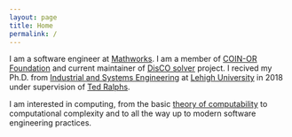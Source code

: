 ```yaml
---
layout: page
title: Home
permalink: /
---
```


I am a software engineer at [Mathworks][mathworks]. I am a
member of [COIN-OR Foundation][coin-or-mainpage] and current
maintainer of [DisCO solver][disco-git] project. I recived my Ph.D. from
[Industrial and Systems Engineering][ise-lehigh] at
[Lehigh University][lehigh] in 2018 under supervision of
[Ted Ralphs][ted-mainpage].

I am interested in computing, from the basic
[theory of computability][comp-theory] to computational complexity and to all
the way up to modern software engineering practices.

[lehigh]: http://lehigh.edu
[comp-theory]: https://en.wikipedia.org/wiki/Computability_theory
[github-aykut]: https://github.com/aykutbulut
[ted-mainpage]: http://coral.ie.lehigh.edu/~ted/
[mathworks]: https://www.mathworks.com/
[coin-or-mainpage]: https://www.mathworks.com/
[coin-or-git]: https://github.com/coin-or
[aykut-git]: https://github.com/aykutbulut
[disco-git]: https://github.com/coin-or/DisCO
[ise-lehigh]: https://ise.lehigh.edu/
[coral-mainpage]: http://coral.ise.lehigh.edu/
